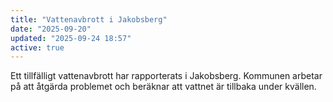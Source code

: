 ```yaml
---
title: "Vattenavbrott i Jakobsberg"
date: "2025-09-20"
updated: "2025-09-24 18:57"
active: true
---
```

Ett tillfälligt vattenavbrott har rapporterats i Jakobsberg. Kommunen arbetar på att åtgärda problemet och beräknar att vattnet är tillbaka under kvällen.